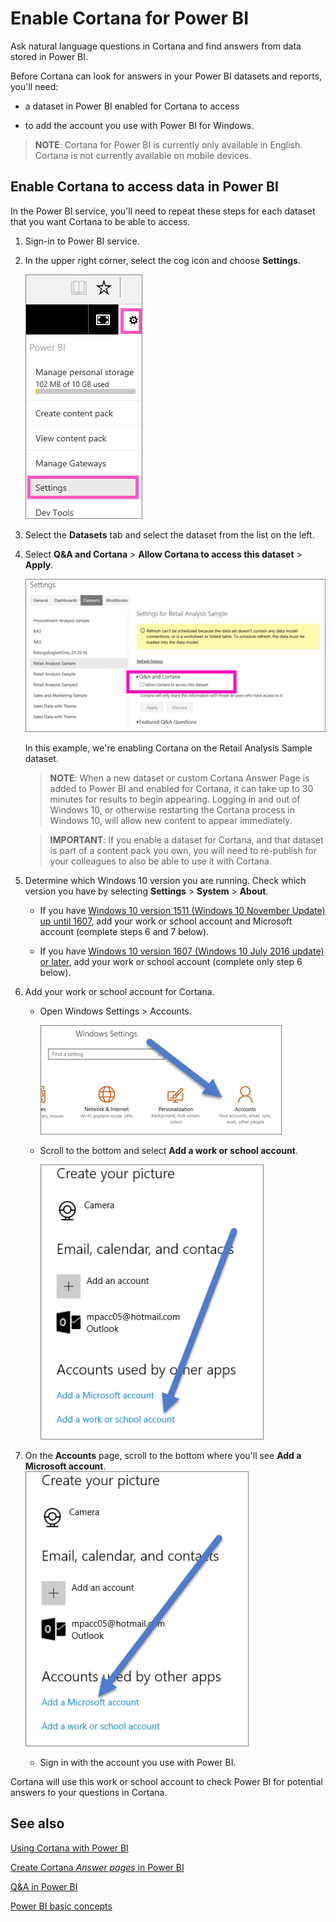 ﻿<properties
   pageTitle="Enable Cortana for Power BI"
   description="Use Cortana with Power BI to get answers from your data. Activate Cortana for each Power BI dataset and then enable Cortana to access your datasets from mobile devices."
   services="powerbi"
   documentationCenter=""
   authors="mihart"  
   manager="mblythe"
   backup=""
   editor=""
   tags=""
   qualityFocus="no"
   qualityDate=""/>

<tags
   ms.service="powerbi"
   ms.devlang="NA"
   ms.topic="article"
   ms.tgt_pltfrm="NA"
   ms.workload="powerbi"
   ms.date="09/20/2016"
   ms.author="mihart"/>


# Enable Cortana for Power BI

Ask natural language questions in Cortana and find answers from data stored in Power BI.

Before Cortana can look for answers in your Power BI datasets and reports, you'll need:

-  a dataset in Power BI enabled for Cortana to access

-  to add the account you use with Power BI for Windows.

  >**NOTE**: Cortana for Power BI is currently only available in English. Cortana is not currently available on mobile devices.

## Enable Cortana to access data in Power BI
In the Power BI service, you'll need to repeat these steps for each dataset that you want Cortana to be able to access.

1.  Sign-in to Power BI service.

2. In the upper right corner, select the cog icon and choose **Settings**.

    ![](media/powerbi-service-cortana-enable/PBI_cortana_settings.png)

3. Select the **Datasets** tab and select the dataset from the list on the left.

4.  Select **Q&A and Cortana** > **Allow Cortana to access this dataset** > **Apply**.

    ![](media/powerbi-service-cortana-enable/PBI_cortana-enable-new.png)

    In this example, we're enabling Cortana on the Retail Analysis Sample dataset.

    >**NOTE**: When a new dataset or custom Cortana Answer Page is added to Power BI and enabled for Cortana, it can take up to 30 minutes for results to begin appearing.  Logging in and out of Windows 10, or otherwise restarting the Cortana process in Windows 10, will allow new content to appear immediately.

    >**IMPORTANT**: If you enable a dataset for Cortana, and that dataset is part of a content pack you own, you will need to re-publish for your colleagues to also be able to use it with Cortana.

5. Determine which Windows 10 version you are running. Check which version you have by selecting **Settings** > **System** > **About**.

   -  If you have [Windows 10 version 1511 (Windows 10 November Update) up until 1607](http://blogs.windows.com/windowsexperience/2015/11/12/first-major-update-for-windows-10-available-today/), add your work or school account and Microsoft account (complete steps 6 and 7 below).

   -  If you have [Windows 10 version 1607 (Windows 10 July 2016 update) or later](https://support.microsoft.com/en-us/kb/3176929), add your work or school account (complete only step 6 below).

6. Add your work or school account for Cortana.
   -  Open Windows Settings > Accounts.

         ![](media/powerbi-service-cortana-enable/power-bi-windows-accounts.png)

   -  Scroll to the bottom and select **Add a work or school account**.

         ![](media/powerbi-service-cortana-enable/power-bi-add-work-account.png)

7. On the **Accounts** page, scroll to the bottom where you'll see **Add a Microsoft account**.
      ![](media/powerbi-service-cortana-enable/power-bi-add-microsoft-account.png)

   -  Sign in with the account you use with Power BI.

Cortana will use this work or school account to check Power BI for potential answers to your questions in Cortana.

## See also
[Using Cortana with Power BI](powerbi-service-cortana-intro.md)

[Create Cortana *Answer pages* in Power BI](powerbi-service-cortana-desktop-entity-cards.md)

[Q&A in Power BI](powerbi-service-q-and-a.md)

[Power BI basic concepts](powerbi-service-basic-concepts.md)
